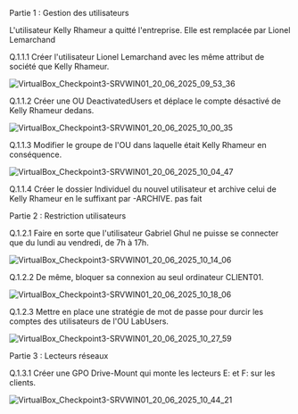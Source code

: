 
Partie 1 : Gestion des utilisateurs

L'utilisateur Kelly Rhameur a quitté l'entreprise.
Elle est remplacée par Lionel Lemarchand

Q.1.1.1 Créer l'utilisateur Lionel Lemarchand avec les même attribut de société que Kelly Rhameur.

![VirtualBox_Checkpoint3-SRVWIN01_20_06_2025_09_53_36](https://github.com/user-attachments/assets/d4955aad-fc99-456b-a9a6-71c91628a9a8)


Q.1.1.2 Créer une OU DeactivatedUsers et déplace le compte désactivé de Kelly Rhameur dedans.

![VirtualBox_Checkpoint3-SRVWIN01_20_06_2025_10_00_35](https://github.com/user-attachments/assets/0f238e64-6d5e-4adf-9dfe-9f079789c622)


Q.1.1.3 Modifier le groupe de l'OU dans laquelle était Kelly Rhameur en conséquence.

![VirtualBox_Checkpoint3-SRVWIN01_20_06_2025_10_04_47](https://github.com/user-attachments/assets/d95a71dc-05a7-4ede-82dc-72b10e9ad3a5)


Q.1.1.4 Créer le dossier Individuel du nouvel utilisateur et archive celui de Kelly Rhameur en le suffixant par -ARCHIVE.
pas fait

Partie 2 : Restriction utilisateurs

Q.1.2.1 Faire en sorte que l'utilisateur Gabriel Ghul ne puisse se connecter que du lundi au vendredi, de 7h à 17h.

![VirtualBox_Checkpoint3-SRVWIN01_20_06_2025_10_14_06](https://github.com/user-attachments/assets/647c6acf-8ea3-41f0-9a21-eb06faf94722)

Q.1.2.2 De même, bloquer sa connexion au seul ordinateur CLIENT01.

![VirtualBox_Checkpoint3-SRVWIN01_20_06_2025_10_18_06](https://github.com/user-attachments/assets/02cdd2d6-3887-45ed-a762-b88c18dcca15)

Q.1.2.3 Mettre en place une stratégie de mot de passe pour durcir les comptes des utilisateurs de l'OU LabUsers.

![VirtualBox_Checkpoint3-SRVWIN01_20_06_2025_10_27_59](https://github.com/user-attachments/assets/719deb60-1884-43c7-ad4a-6124e7ac2fff)


Partie 3 : Lecteurs réseaux

Q.1.3.1 Créer une GPO Drive-Mount qui monte les lecteurs E: et F: sur les clients.

![VirtualBox_Checkpoint3-SRVWIN01_20_06_2025_10_44_21](https://github.com/user-attachments/assets/e06dba15-8bd0-4d15-b100-8964f7b5b248)
